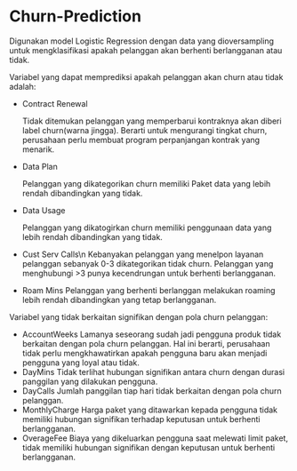 # Churn-Prediction

Digunakan model Logistic Regression dengan data yang dioversampling untuk mengklasifikasi apakah pelanggan akan berhenti berlangganan atau tidak.

Variabel yang dapat memprediksi apakah pelanggan akan churn atau tidak adalah:
   - Contract Renewal
   
     Tidak ditemukan pelanggan yang memperbarui kontraknya akan diberi label churn(warna jingga). Berarti untuk mengurangi tingkat churn, 
     perusahaan perlu membuat program perpanjangan kontrak yang menarik.
   - Data Plan
   
     Pelanggan yang dikategorikan churn memiliki Paket data yang lebih rendah dibandingkan yang tidak.
   - Data Usage
   
     Pelanggan yang dikatogirkan churn memiliki penggunaan data yang lebih rendah dibandingkan yang tidak.
   - Cust Serv Calls\n
     Kebanyakan pelanggan yang menelpon layanan pelanggan sebanyak 0-3 dikategorikan tidak churn. 
     Pelanggan yang menghubungi >3 punya kecendrungan untuk berhenti berlangganan.
   - Roam Mins
     Pelanggan yang berhenti berlanggan melakukan roaming lebih rendah dibandingkan yang tetap berlangganan.

Variabel yang tidak berkaitan signifikan dengan pola churn pelanggan:
   - AccountWeeks
     Lamanya seseorang sudah jadi pengguna produk tidak berkaitan dengan pola churn pelanggan. 
     Hal ini berarti, perusahaan tidak perlu mengkhawatirkan apakah pengguna baru akan menjadi pengguna yang loyal atau tidak.
   - DayMins
     Tidak terlihat hubungan signifikan antara churn dengan durasi panggilan yang dilakukan pengguna.
   - DayCalls
     Jumlah panggilan tiap hari tidak berkaitan dengan pola churn pelanggan.
   - MonthlyCharge
     Harga paket yang ditawarkan kepada pengguna tidak memiliki hubungan signifikan terhadap keputusan untuk berhenti berlangganan.
   - OverageFee
     Biaya yang dikeluarkan pengguna saat melewati limit paket, tidak memiliki hubungan signifikan dengan keputusan untuk berhenti berlangganan.
